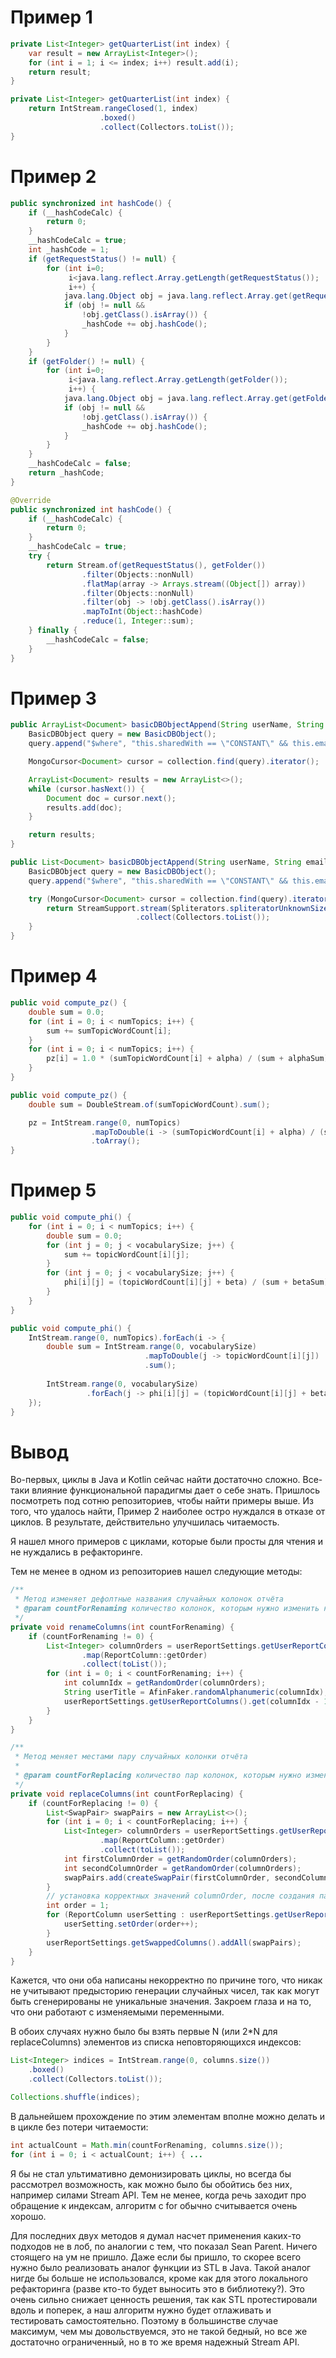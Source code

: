 # Пример 1

```java
private List<Integer> getQuarterList(int index) {
    var result = new ArrayList<Integer>();
    for (int i = 1; i <= index; i++) result.add(i);
    return result;
}
```

```java
private List<Integer> getQuarterList(int index) {
    return IntStream.rangeClosed(1, index)
                    .boxed()
                    .collect(Collectors.toList());
}
```

# Пример 2

```java
public synchronized int hashCode() {
    if (__hashCodeCalc) {
        return 0;
    }
    __hashCodeCalc = true;
    int _hashCode = 1;
    if (getRequestStatus() != null) {
        for (int i=0;
             i<java.lang.reflect.Array.getLength(getRequestStatus());
             i++) {
            java.lang.Object obj = java.lang.reflect.Array.get(getRequestStatus(), i);
            if (obj != null &&
                !obj.getClass().isArray()) {
                _hashCode += obj.hashCode();
            }
        }
    }
    if (getFolder() != null) {
        for (int i=0;
             i<java.lang.reflect.Array.getLength(getFolder());
             i++) {
            java.lang.Object obj = java.lang.reflect.Array.get(getFolder(), i);
            if (obj != null &&
                !obj.getClass().isArray()) {
                _hashCode += obj.hashCode();
            }
        }
    }
    __hashCodeCalc = false;
    return _hashCode;
}
```

```java
@Override
public synchronized int hashCode() {
    if (__hashCodeCalc) {
        return 0;
    }
    __hashCodeCalc = true;
    try {
        return Stream.of(getRequestStatus(), getFolder())
                .filter(Objects::nonNull)
                .flatMap(array -> Arrays.stream((Object[]) array))
                .filter(Objects::nonNull)
                .filter(obj -> !obj.getClass().isArray())
                .mapToInt(Object::hashCode)
                .reduce(1, Integer::sum);
    } finally {
        __hashCodeCalc = false;
    }
}
```

# Пример 3

```java
public ArrayList<Document> basicDBObjectAppend(String userName, String email) {
    BasicDBObject query = new BasicDBObject();
    query.append("$where", "this.sharedWith == \"CONSTANT\" && this.email == \"CONSTANT\"");

    MongoCursor<Document> cursor = collection.find(query).iterator();

    ArrayList<Document> results = new ArrayList<>();
    while (cursor.hasNext()) {
        Document doc = cursor.next();
        results.add(doc);
    }

    return results;
}
```

```java
public List<Document> basicDBObjectAppend(String userName, String email) {
    BasicDBObject query = new BasicDBObject();
    query.append("$where", "this.sharedWith == \"CONSTANT\" && this.email == \"CONSTANT\"");

    try (MongoCursor<Document> cursor = collection.find(query).iterator()) {
        return StreamSupport.stream(Spliterators.spliteratorUnknownSize(cursor, Spliterator.ORDERED), false)
                            .collect(Collectors.toList());
    }
}
```

# Пример 4

```java
public void compute_pz() {
    double sum = 0.0;
    for (int i = 0; i < numTopics; i++) {
        sum += sumTopicWordCount[i];
    }
    for (int i = 0; i < numTopics; i++) {
        pz[i] = 1.0 * (sumTopicWordCount[i] + alpha) / (sum + alphaSum);
    }
}
```

```java
public void compute_pz() {
    double sum = DoubleStream.of(sumTopicWordCount).sum();

    pz = IntStream.range(0, numTopics)
                  .mapToDouble(i -> (sumTopicWordCount[i] + alpha) / (sum + alphaSum))
                  .toArray();
}
```

# Пример 5

```java
public void compute_phi() {
    for (int i = 0; i < numTopics; i++) {
        double sum = 0.0;
        for (int j = 0; j < vocabularySize; j++) {
            sum += topicWordCount[i][j];
        }
        for (int j = 0; j < vocabularySize; j++) {
            phi[i][j] = (topicWordCount[i][j] + beta) / (sum + betaSum);
        }
    }
}
```

```java
public void compute_phi() {
    IntStream.range(0, numTopics).forEach(i -> {
        double sum = IntStream.range(0, vocabularySize)
                              .mapToDouble(j -> topicWordCount[i][j])
                              .sum();
        
        IntStream.range(0, vocabularySize)
                 .forEach(j -> phi[i][j] = (topicWordCount[i][j] + beta) / (sum + betaSum));
    });
}
```

# Вывод

Во-первых, циклы в Java и Kotlin сейчас найти достаточно сложно. Все-таки влияние функциональной парадигмы дает о себе знать. Пришлось посмотреть под сотню репозиториев, чтобы найти примеры выше. Из того, что удалось найти, Пример 2 наиболее остро нуждался в отказе от циклов. В результате, действительно улучшилась читаемость. 

Я нашел много примеров с циклами, которые были просты для чтения и не нуждались в рефакторинге.

Тем не менее в одном из репозиториев нашел следующие методы:

```java
/**
 * Метод изменяет дефолтные названия случайных колонок отчёта
 * @param countForRenaming количество колонок, которым нужно изменить название
 */
private void renameColumns(int countForRenaming) {
    if (countForRenaming != 0) {
        List<Integer> columnOrders = userReportSettings.getUserReportColumns().stream()
                .map(ReportColumn::getOrder)
                .collect(toList());
        for (int i = 0; i < countForRenaming; i++) {
            int columnIdx = getRandomOrder(columnOrders);
            String userTitle = AfinFaker.randomAlphanumeric(columnIdx);
            userReportSettings.getUserReportColumns().get(columnIdx - 1).setUserTitle(userTitle);
        }
    }
}

/**
 * Метод меняет местами пару случайных колонки отчёта
 *
 * @param countForReplacing количество пар колонок, которым нужно изменить порядок
 */
private void replaceColumns(int countForReplacing) {
    if (countForReplacing != 0) {
        List<SwapPair> swapPairs = new ArrayList<>();
        for (int i = 0; i < countForReplacing; i++) {
            List<Integer> columnOrders = userReportSettings.getUserReportColumns().stream()
                    .map(ReportColumn::getOrder)
                    .collect(toList());
            int firstColumnOrder = getRandomOrder(columnOrders);
            int secondColumnOrder = getRandomOrder(columnOrders);
            swapPairs.add(createSwapPair(firstColumnOrder, secondColumnOrder));
        }
        // установка корректных значений columnOrder, после создания пар для перемещений
        int order = 1;
        for (ReportColumn userSetting : userReportSettings.getUserReportColumns()) {
            userSetting.setOrder(order++);
        }
        userReportSettings.getSwappedColumns().addAll(swapPairs);
    }
}
```

Кажется, что они оба написаны некорректно по причине того, что никак не учитывают предысторию генерации случайных чисел, так как могут быть сгенерированы не уникальные значения. Закроем глаза и на то, что они работают с изменяемыми переменными.

В обоих случаях нужно было бы взять первые N (или 2*N для replaceColumns) элементов из списка неповторяющихся индексов:

```java
List<Integer> indices = IntStream.range(0, columns.size())
    .boxed()
    .collect(Collectors.toList());

Collections.shuffle(indices);
```

В дальнейшем прохождение по этим элементам вполне можно делать и в цикле без потери читаемости:     

```java
int actualCount = Math.min(countForRenaming, columns.size());
for (int i = 0; i < actualCount; i++) { ...
```

Я бы не стал ультимативно демонизировать циклы, но всегда бы рассмотрел возможность, как можно было бы обойтись без них, например силами Stream API. Тем не менее, когда речь заходит про обращение к индексам, алгоритм с for обычно считывается очень хорошо.

Для последних двух методов я думал насчет применения каких-то подходов не в лоб, по аналогии с тем, что показал Sean Parent. Ничего стоящего на ум не пришло. Даже если бы пришло, то скорее всего нужно было реализовать аналог функции из STL в Java. Такой аналог нигде бы больше не использовался, кроме как для этого локального рефакторинга (разве кто-то будет выносить это в библиотеку?). Это очень сильно снижает ценность решения, так как STL протестировали вдоль и поперек, а наш алгоритм нужно будет отлаживать и тестировать самостоятельно. Поэтому в большинстве случае максимум, чем мы довольствуемся, это не такой бедный, но все же достаточно ограниченный, но в то же время надежный Stream API.